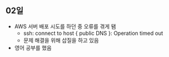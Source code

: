 ## 02일
- AWS 서버 배포 시도를 하던 중 오류를 겪게 됌
  - ssh: connect to host { public DNS }: Operation timed out
  - 문제 해결을 위해 삽질을 하고 있음
- 영어 공부를 했음
